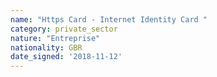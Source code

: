 ```yaml
---
name: "Https Card - Internet Identity Card "
category: private_sector
nature: "Entreprise"
nationality: GBR
date_signed: '2018-11-12'
---
```

    